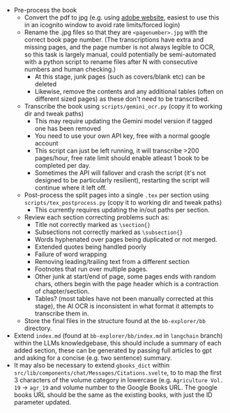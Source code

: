 * Pre-process the book
   * Convert the pdf to jpg (e.g. using [adobe website](https://www.adobe.com/uk/acrobat/online/pdf-to-jpg.html), easiest to use this in an icognito window to avoid rate limits/forced login)
   * Rename the .jpg files so that they are `<pagenumber>.jpg` with the correct book page number. (The transcriptions have extra and missing pages, and the page number is not always legible to OCR, so this task is largely manual, could potentially be semi-automated with a python script to rename files after N with consecutive numbers and human checking.)
        * At this stage, junk pages (such as covers/blank etc) can be deleted
        * Likewise, remove the contents and any additional tables (often on different sized pages) as these don't need to be transcribed.
    * Transcribe the book using `scripts/gemini_ocr.py` (copy it to working dir and tweak paths)
        * This may require updating the Gemini model version if tagged one has been removed
        * You need to use your own API key, free with a normal google account
        * This script can just be left running, it will transcribe >200 pages/hour, free rate limit should enable atleast 1 book to be completed per day.
        * Sometimes the API will fallover and crash the script (it's not designed to be particularly resilient), restarting the script will continue where it left off.
    * Post-process the split pages into a single `.tex` per section using `scripts/tex_postprocess.py`  (copy it to working dir and tweak paths)
        * This currently requires updating the in/out paths per section.
    * Review each section correcting problems such as:
        * Title not correctly marked as `\section{}`
        * Subsections not correctly marked as `\subsection{}`
        * Words hyphenated over pages being duplicated or not merged.
        * Extended quotes being handled poorly
        * Failure of word wrapping
        * Removing leading/trailing text from a different section
        * Footnotes that run over multiple pages.
        * Other junk at start/end of page, some pages ends with random chars, others begin with the page header which is a contraction of chapter/section.
        * Tables? (most tables have not been manually corrected at this stage), the AI OCR is inconsistent in what format it attempts to transcribe them in.
    * Store the final files in the structure found at the `bb-explorer/bb` directory.
* Extend `index.md` (found at `bb-explorer/bb/index.md` in `langchain` branch) within the LLMs knowledgebase, this should include a summary of each added section, these can be generated by passing full articles to gpt and asking for a concise (e.g. two sentence) summary.
* It may also be necessary to extend `gbooks_dict` within `src/lib/components/chat/Messages/Citations.svelte`, to to map the first 3 characters of the volume category in lowercase (e.g. `Agriculture Vol. 19` -> `agr_19` and volume number to the Google Books URL. The google books URL should be the same as the existing books, with just the ID parameter updated.

